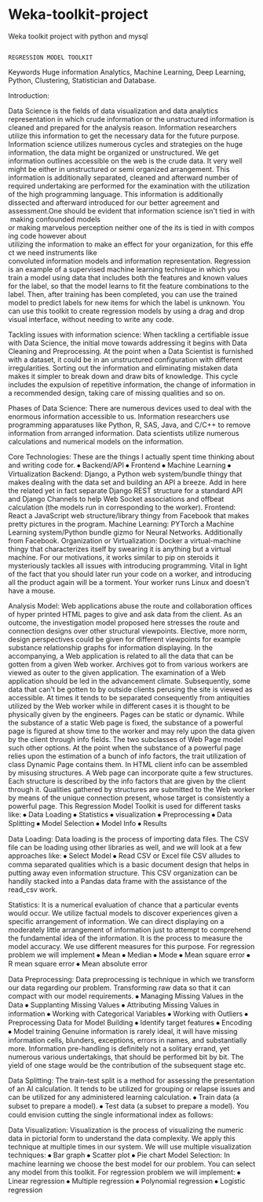 # Weka-toolkit-project
Weka toolkit project with python and mysql

                                                                        REGRESSION MODEL TOOLKIT


Keywords
Huge information Analytics, Machine Learning, Deep Learning, Python, Clustering, Statistician and Database.

Introduction:

Data Science is the fields of data visualization and data analytics representation in which crude information or the unstructured information is cleaned and prepared for the analysis reason. Information researchers utilize this information to get the necessary data for the future purpose. Information science utilizes numerous cycles and strategies on the huge information, the data might be organized or unstructured. We get information outlines accessible on the web is the crude data. It very well might be either in unstructured or semi organized arrangement. This information is additionally separated, cleaned and afterward number of required undertaking are performed for the examination with the utilization of the high programming language. This information is additionally dissected and afterward introduced for our better agreement and assessment.One should be evident that information science isn't tied in with making confounded models   or making marvelous perception neither one of the its is tied in with composing code however about          utilizing the information to make an effect for your organization, for this effect we need instruments like   convoluted information models and information representation. Regression is an example of a supervised machine learning technique in which you train a model using data that includes both the features and known values for the label, so that the model learns to fit the feature combinations to the label. Then, after training has been completed, you can use the trained model to predict labels for new items for which the label is unknown. You can use this toolkit to create regression models by using a drag and drop visual interface, without needing to write any code.

Tackling issues with information science:
When tackling a certifiable issue with Data Science, the initial move towards addressing it begins with Data Cleaning and Preprocessing. At the point when a Data Scientist is furnished with a dataset, it could be in an unstructured configuration with different irregularities. Sorting out the information and eliminating mistaken data makes it simpler to break down and draw bits of knowledge. This cycle includes the expulsion of repetitive information, the change of information in a recommended design, taking care of missing qualities and so on.

Phases of Data Science:
There are numerous devices used to deal with the enormous information accessible to us. Information researchers use programming apparatuses like Python, R, SAS, Java, and C/C++ to remove information from arranged information. Data scientists utilize numerous calculations and numerical models on the information.

Core Technologies:
These are the things I actually spent time thinking about and writing code for.
⦁	Backend/API
⦁	Frontend
⦁	Machine Learning
⦁	Virtualization
Backend: Django, a Python web system/bundle thingy that makes dealing with the data set and building an API a breeze. Add in here the related yet in fact separate Django REST structure for a standard API and Django Channels to help Web Socket associations and offbeat calculation (the models run in corresponding to the worker). 
Frontend: React a JavaScript web structure/library thingy from Facebook that makes pretty pictures in the program. 
Machine Learning: PYTorch a Machine Learning system/Python bundle gizmo for Neural Networks. Additionally from Facebook. 
Organization or Virtualization: Docker a virtual-machine thingy that characterizes itself by swearing it is anything but a virtual machine. For our motivations, it works similar to pip on steroids it mysteriously tackles all issues with introducing programming. 
Vital in light of the fact that you should later run your code on a worker, and introducing all the product again will be a torment. Your worker runs Linux and doesn't have a mouse.

Analysis Model:
Web applications abuse the route and collaboration offices of hyper printed HTML pages to give and ask data from the client. As an outcome, the investigation model proposed here stresses the route and connection designs over other structural viewpoints. Elective, more norm, design perspectives could be given for different viewpoints for example substance relationship graphs for information displaying. In the accompanying, a Web application is related to all the data that can be gotten from a given Web worker. Archives got to from various workers are viewed as outer to the given application. The examination of a Web application should be led in the advancement climate. Subsequently, some data that can't be gotten to by outside clients perusing the site is viewed as accessible. At times it tends to be separated consequently from antiquities utilized by the Web worker while in different cases it is thought to be physically given by the engineers. Pages can be static or dynamic. While the substance of a static Web page is fixed, the substance of a powerful page is figured at show time to the worker and may rely upon the data given by the client through info fields. The two subclasses of Web Page model such other options. At the point when the substance of a powerful page relies upon the estimation of a bunch of info factors, the trait utilization of class Dynamic Page contains them. In HTML client info can be assembled by misusing structures. A Web page can incorporate quite a few structures. Each structure is described by the info factors that are given by the client through it. Qualities gathered by structures are submitted to the Web worker by means of the unique connection present, whose target is consistently a powerful page.
This Regression Model Toolkit is used for different tasks like:
⦁	Data Loading
⦁	Statistics
⦁	visualization
⦁	Preprocessing
⦁	Data Splitting
⦁	Model Selection
⦁	Model Info
⦁	Results

Data Loading:
Data loading is the process of importing data files. The CSV file can be loading using other libraries as well, and we will look at a few approaches like:
⦁	Select Model
⦁	Read CSV or Excel file
CSV alludes to comma separated qualities which is a basic document design that helps in putting away even information structure. This CSV organization can be handily stacked into a Pandas data frame with the assistance of the read_csv work.

Statistics:
It is a numerical evaluation of chance that a particular events would occur. We utilize factual models to discover experiences given a specific arrangement of information. We can direct displaying on a moderately little arrangement of information just to attempt to comprehend the fundamental idea of the information. It is the process to measure the model accuracy. We use different measures for this purpose. For regression problem we will implement
⦁	Mean
⦁	Median
⦁	Mode
⦁	Mean square error
⦁	R mean square error
⦁	Mean absolute error

Data Preprocessing:
Data preprocessing is technique in which we transform our data regarding our problem. Transforming raw data so that it can compact with our model requirements.
⦁	Managing Missing Values in the Data 
⦁	Supplanting Missing Values 
⦁	Attributing Missing Values in information 
⦁	Working with Categorical Variables 
⦁	Working with Outliers 
⦁	Preprocessing Data for Model Building
⦁	Identify target features
⦁	Encoding
⦁	Model training
Genuine information is rarely ideal, it will have missing information cells, blunders, exceptions, errors in names, and substantially more. Information pre-handling is definitely not a solitary errand, yet numerous various undertakings, that should be performed bit by bit. The yield of one stage would be the contribution of the subsequent stage etc.

Data Splitting:
The train-test split is a method for assessing the presentation of an AI calculation. It tends to be utilized for grouping or relapse issues and can be utilized for any administered learning calculation.
⦁	Train data (a subset to prepare a model).
⦁	Test data (a subset to prepare a model).
You could envision cutting the single informational index as follows:

Data Visualization:
Visualization is the process of visualizing the numeric data in pictorial form to understand the data complexity. We apply this technique at multiple times in our system. We will use multiple visualization techniques:
⦁	Bar graph
⦁	Scatter plot
⦁	Pie chart
Model Selection:
In machine learning we choose the best model for our problem. You can select any model from this toolkit. For regression problem we will implement:
⦁	Linear regression
⦁	Multiple regression
⦁	Polynomial regression
⦁	Logistic regression


